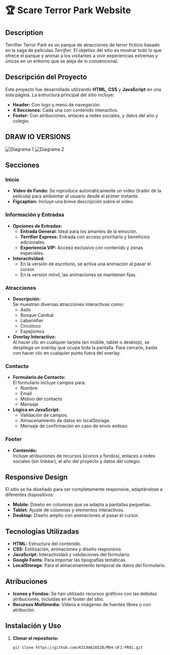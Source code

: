 # 🏆 Scare Terror Park Website 

## Description

Terrifier Terror Park es un parque de atracciones de terror ficticio basado en la saga de películas *Terrifier*. El objetivo del sitio es mostrar todo lo que ofrece el parque y animar a los visitantes a vivir experiencias extremas y únicas en un entorno que se aleja de lo convencional.

## Descripción del Proyecto

Este proyecto fue desarrollado utilizando **HTML**, **CSS** y **JavaScript** en una sola página. La estructura principal del sitio incluye:

- **Header:** Con logo y menú de navegación.
- **4 Secciones:** Cada una con contenido interactivo.
- **Footer:** Con atribuciones, enlaces a redes sociales, y datos del año y colegio.

## DRAW IO VERSIONS

![Diagrama 1](DesktopVersion.drawio.png)
![Diagrama 2](MobileVersion.drawio.png)


## Secciones

### Inicio
- **Video de Fondo:** Se reproduce automáticamente un video (trailer de la película) para ambientar al usuario desde el primer instante.
- **Figcaption:** Incluye una breve descripción sobre el video.

### Información y Entradas
- **Opciones de Entradas:**  
  - **Entrada General:** Ideal para los amantes de la emoción.
  - **Terrifier Express:** Entrada con acceso prioritario y beneficios adicionales.
  - **Experiencia VIP:** Acceso exclusivo con contenido y zonas especiales.
- **Interactividad:**  
  - En la versión de escritorio, se activa una animación al pasar el cursor.
  - En la versión móvil, las animaciones se mantienen fijas.

### Atracciones
- **Descripción:**  
  Se muestran diversas atracciones interactivas como:
  - Asilo
  - Bosque Canibal
  - Laberinfier
  - Circoloco
  - Espejismos
- **Overlay Interactivo:**  
  Al hacer clic en cualquier tarjeta (en mobile, tablet o desktop), se despliega un overlay que ocupa toda la pantalla. Para cerrarlo, basta con hacer clic en cualquier punto fuera del overlay.

### Contacto
- **Formulario de Contacto:**  
  El formulario incluye campos para:
  - Nombre
  - Email
  - Motivo del contacto
  - Mensaje
- **Lógica en JavaScript:**  
  - Validación de campos.
  - Almacenamiento de datos en localStorage.
  - Mensaje de confirmación en caso de envío exitoso.

### Footer
- **Contenido:**  
  Incluye atribuciones de recursos (iconos y fondos), enlaces a redes sociales (sin linkear), el año del proyecto y datos del colegio.

## Responsive Design

El sitio se ha diseñado para ser completamente responsive, adaptándose a diferentes dispositivos:
- **Mobile:** Diseño en columnas que se adapta a pantallas pequeñas.
- **Tablet:** Ajuste de columnas y elementos interactivos.
- **Desktop:** Diseño amplio con animaciones al pasar el cursor.

## Tecnologías Utilizadas

- **HTML:** Estructura del contenido.
- **CSS:** Estilización, animaciones y diseño responsivo.
- **JavaScript:** Interactividad y validaciones del formulario.
- **Google Fonts:** Para importar las tipografías temáticas.
- **LocalStorage:** Para el almacenamiento temporal de datos del formulario.

## Atribuciones

- **Iconos y Fondos:** Se han utilizado recursos gráficos con las debidas atribuciones, incluidas en el footer del sitio.
- **Recursos Multimedia:** Videos e imágenes de fuentes libres o con atribución.

## Instalación y Uso

1. **Clonar el repositorio:**

   ```bash
   git clone https://github.com/KIC8462852B/M04-UF1-PR01.git
